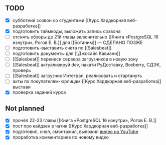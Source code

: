 ## TODO

- [x] субботний созвон со студентами [[Курс Хардкорная веб-разработка]]
- [x] подготовить таймкоды, выложить запись созвона
- [ ] отснять обзоры до 21й главы включительно [[Книга «PostgreSQL 16 изнутри», Рогов Е. В.]] для [[Ботаним]] — СДЕЛАНО ПОЗЖЕ
- [ ] подготовить-выставить счета по [[Salesbeat]]
- [ ] подготовить документы для [[Джосайя Кавиани]]
- [ ] [[Salesbeat]] перенеси сервера загрузчиков в новую зону
- [ ] [[Salesbeat]] актуализируй dev, накати РуДоставку, Boxberry, СДЭК, проверь
- [ ] [[Salesbeat]] загрузчик Интеграл, реализовать и стартануть
- [ ] акты по покупателям-юрлицам [[Курс Хардкорная веб-разработка]] выстави
- [x] проверка заданий курса

## Not planned

- [x] прочёл 22-23 главы [[Книга «PostgreSQL 16 изнутри», Рогов Е. В.]]
- [x] пост про кайдзен в чатик [[Курс Хардкорная веб-разработка]]
- [x] подготовил, снял, смонтажил, выложил [видео на YouTube](https://www.youtube.com/watch?v=aJCp9ptN_aI)
- [x] проработка комментариев по новому видео